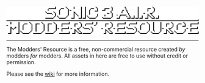 
<!-- Ideally, we'd be able to just scale the normal image by 5 here, but image auto-smoothing makes it look rather bad when we do that so we gotta use this pre-scaled version instead -->

![Logo](media/logo_5x.png)
___

The Modders' Resource is a free, non-commercial resource created _by_ modders _for_ modders. All assets in here are free to use without credit or permission.

Please see the [wiki](https://github.com/AirWay1/3AIR-Mod-Resources/wiki) for more information.
